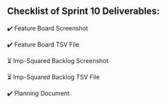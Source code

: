 ## Checklist of Sprint 10 Deliverables: 

:heavy_check_mark: Feature Board Screenshot

:heavy_check_mark: Feature Board TSV File

:hourglass_flowing_sand: Imp-Squared Backlog Screenshot

:hourglass_flowing_sand: Imp-Squared Backlog TSV File

:heavy_check_mark: Planning Document



